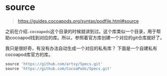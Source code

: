 # source

> https://guides.cocoapods.org/syntax/podfile.html#source

之前在介绍`.cocoapods`这个目录的时候就讲到过。这个库类似一个目录，用于帮助cocoapod找到对应的库。所以，参照着官方库创建一个对应的git仓库就好了。

我只是很好奇，有没有办法自动生成一个对应的私有库？
下面是一个自建私有cocoapod库官方的库。

```rb
source 'https://github.com/artsy/Specs.git'
source 'https://github.com/CocoaPods/Specs.git'
```
